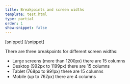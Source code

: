 ```yaml
---
title: Breakpoints and screen widths
template: test.html
type: partial
order: 1
show-snippet: false
---
```

[snippet]
[/snippet]

There are three breakpoints for different screen widths:

- Large screens (more than 1200px) there are 15 columns
- Desktop (992px to 1199px) there are 15 columns
- Tablet (768px to 991px) there are 15 columns
- Mobile (up to 767px) there are 4 columns
